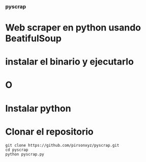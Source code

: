 ### pyscrap
# Web scraper en python usando BeatifulSoup
# instalar el binario y ejecutarlo
# O
# Instalar python
# Clonar el repositorio
```
git clone https://github.com/pirsonxyz/pyscrap.git
cd pyscrap
python pyscrap.py

```

